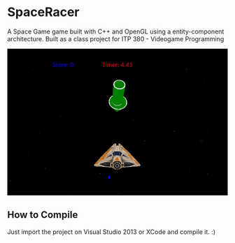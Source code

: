 # SpaceRacer
A Space Game game built with C++ and OpenGL using a entity-component architecture.
Built as a class project for ITP 380 - Videogame Programming

![PrintScreen](https://raw.githubusercontent.com/caioteixeira/SpaceRacer/master/SpaceRacer.JPG)

## How to Compile
Just import the project on Visual Studio 2013 or XCode and compile it. :)
